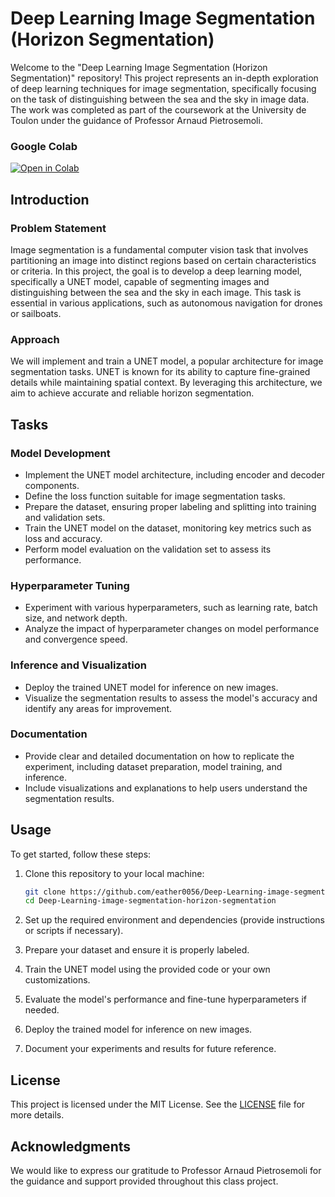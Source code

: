 # Deep Learning Image Segmentation (Horizon Segmentation)

Welcome to the "Deep Learning Image Segmentation (Horizon Segmentation)" repository! This project represents an in-depth exploration of deep learning techniques for image segmentation, specifically focusing on the task of distinguishing between the sea and the sky in image data. The work was completed as part of the coursework at the University de Toulon under the guidance of Professor Arnaud Pietrosemoli.
### Google Colab
[![Open in Colab](https://colab.research.google.com/assets/colab-badge.svg)](https://colab.research.google.com/drive/1nlb0lmy1Vjp-j6qzvD82GZkLJK4pGjr8#scrollTo=vDJuDBXqPxsB)

## Introduction

### Problem Statement
Image segmentation is a fundamental computer vision task that involves partitioning an image into distinct regions based on certain characteristics or criteria. In this project, the goal is to develop a deep learning model, specifically a UNET model, capable of segmenting images and distinguishing between the sea and the sky in each image. This task is essential in various applications, such as autonomous navigation for drones or sailboats.

### Approach
We will implement and train a UNET model, a popular architecture for image segmentation tasks. UNET is known for its ability to capture fine-grained details while maintaining spatial context. By leveraging this architecture, we aim to achieve accurate and reliable horizon segmentation.

## Tasks

### Model Development
- Implement the UNET model architecture, including encoder and decoder components.
- Define the loss function suitable for image segmentation tasks.
- Prepare the dataset, ensuring proper labeling and splitting into training and validation sets.
- Train the UNET model on the dataset, monitoring key metrics such as loss and accuracy.
- Perform model evaluation on the validation set to assess its performance.

### Hyperparameter Tuning
- Experiment with various hyperparameters, such as learning rate, batch size, and network depth.
- Analyze the impact of hyperparameter changes on model performance and convergence speed.

### Inference and Visualization
- Deploy the trained UNET model for inference on new images.
- Visualize the segmentation results to assess the model's accuracy and identify any areas for improvement.

### Documentation
- Provide clear and detailed documentation on how to replicate the experiment, including dataset preparation, model training, and inference.
- Include visualizations and explanations to help users understand the segmentation results.

## Usage

To get started, follow these steps:

1. Clone this repository to your local machine:

   ```bash
   git clone https://github.com/eather0056/Deep-Learning-image-segmentation-horizon-segmentation.git
   cd Deep-Learning-image-segmentation-horizon-segmentation
   ```

2. Set up the required environment and dependencies (provide instructions or scripts if necessary).

3. Prepare your dataset and ensure it is properly labeled.

4. Train the UNET model using the provided code or your own customizations.

5. Evaluate the model's performance and fine-tune hyperparameters if needed.

6. Deploy the trained model for inference on new images.

7. Document your experiments and results for future reference.


## License

This project is licensed under the MIT License. See the [LICENSE](LICENSE) file for more details.

## Acknowledgments

We would like to express our gratitude to Professor Arnaud Pietrosemoli for the guidance and support provided throughout this class project.
